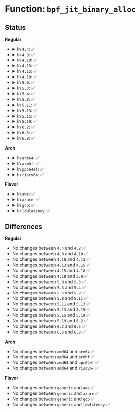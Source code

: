# Function: <code>bpf_jit_binary_alloc</code>

## Status
<b>Regular</b>
<ul>
<li>
<details>
<summary>In <code>4.4</code>: ✅</summary>

```c
struct bpf_binary_header *bpf_jit_binary_alloc(unsigned int proglen, u8 **image_ptr, unsigned int alignment, bpf_jit_fill_hole_t bpf_fill_ill_insns);
```

**Collision:** Unique Global

**Inline:** No

**Transformation:** False

**Instances:**

```
In kernel/bpf/core.c (ffffffff81171300)
Location: kernel/bpf/core.c:142
Inline: False
Direct callers:
  - arch/x86/net/bpf_jit_comp.c:bpf_int_jit_compile
```
**Symbols:**

```
ffffffff81171300-ffffffff81171393: bpf_jit_binary_alloc (STB_GLOBAL)
```
</details>
</li>
<li>
<details>
<summary>In <code>4.8</code>: ✅</summary>

```c
struct bpf_binary_header *bpf_jit_binary_alloc(unsigned int proglen, u8 **image_ptr, unsigned int alignment, bpf_jit_fill_hole_t bpf_fill_ill_insns);
```

**Collision:** Unique Global

**Inline:** No

**Transformation:** False

**Instances:**

```
In kernel/bpf/core.c (ffffffff8117eb40)
Location: kernel/bpf/core.c:212
Inline: False
Direct callers:
  - arch/x86/net/bpf_jit_comp.c:bpf_int_jit_compile
```
**Symbols:**

```
ffffffff8117eb40-ffffffff8117ebd3: bpf_jit_binary_alloc (STB_GLOBAL)
```
</details>
</li>
<li>
<details>
<summary>In <code>4.10</code>: ✅</summary>

```c
struct bpf_binary_header *bpf_jit_binary_alloc(unsigned int proglen, u8 **image_ptr, unsigned int alignment, bpf_jit_fill_hole_t bpf_fill_ill_insns);
```

**Collision:** Unique Global

**Inline:** No

**Transformation:** False

**Instances:**

```
In kernel/bpf/core.c (ffffffff8118a9b0)
Location: kernel/bpf/core.c:294
Inline: False
Direct callers:
  - arch/x86/net/bpf_jit_comp.c:bpf_int_jit_compile
```
**Symbols:**

```
ffffffff8118a9b0-ffffffff8118aa43: bpf_jit_binary_alloc (STB_GLOBAL)
```
</details>
</li>
<li>
<details>
<summary>In <code>4.13</code>: ✅</summary>

```c
struct bpf_binary_header *bpf_jit_binary_alloc(unsigned int proglen, u8 **image_ptr, unsigned int alignment, bpf_jit_fill_hole_t bpf_fill_ill_insns);
```

**Collision:** Unique Global

**Inline:** No

**Transformation:** False

**Instances:**

```
In kernel/bpf/core.c (ffffffff8118f480)
Location: kernel/bpf/core.c:493
Inline: False
Direct callers:
  - arch/x86/net/bpf_jit_comp.c:bpf_int_jit_compile
```
**Symbols:**

```
ffffffff8118f480-ffffffff8118f513: bpf_jit_binary_alloc (STB_GLOBAL)
```
</details>
</li>
<li>
<details>
<summary>In <code>4.15</code>: ✅</summary>

```c
struct bpf_binary_header *bpf_jit_binary_alloc(unsigned int proglen, u8 **image_ptr, unsigned int alignment, bpf_jit_fill_hole_t bpf_fill_ill_insns);
```

**Collision:** Unique Global

**Inline:** No

**Transformation:** False

**Instances:**

```
In kernel/bpf/core.c (ffffffff8119d8f0)
Location: kernel/bpf/core.c:502
Inline: False
Direct callers:
  - arch/x86/net/bpf_jit_comp.c:bpf_int_jit_compile
```
**Symbols:**

```
ffffffff8119d8f0-ffffffff8119d986: bpf_jit_binary_alloc (STB_GLOBAL)
```
</details>
</li>
<li>
<details>
<summary>In <code>4.18</code>: ✅</summary>

```c
struct bpf_binary_header *bpf_jit_binary_alloc(unsigned int proglen, u8 **image_ptr, unsigned int alignment, bpf_jit_fill_hole_t bpf_fill_ill_insns);
```

**Collision:** Unique Global

**Inline:** No

**Transformation:** False

**Instances:**

```
In kernel/bpf/core.c (ffffffff811b2090)
Location: kernel/bpf/core.c:581
Inline: False
Direct callers:
  - arch/x86/net/bpf_jit_comp.c:bpf_int_jit_compile
```
**Symbols:**

```
ffffffff811b2090-ffffffff811b2126: bpf_jit_binary_alloc (STB_GLOBAL)
```
</details>
</li>
<li>
<details>
<summary>In <code>5.0</code>: ✅</summary>

```c
struct bpf_binary_header *bpf_jit_binary_alloc(unsigned int proglen, u8 **image_ptr, unsigned int alignment, bpf_jit_fill_hole_t bpf_fill_ill_insns);
```

**Collision:** Unique Global

**Inline:** No

**Transformation:** False

**Instances:**

```
In kernel/bpf/core.c (ffffffff811c0970)
Location: kernel/bpf/core.c:754
Inline: False
Direct callers:
  - arch/x86/net/bpf_jit_comp.c:bpf_int_jit_compile
```
**Symbols:**

```
ffffffff811c0970-ffffffff811c0a53: bpf_jit_binary_alloc (STB_GLOBAL)
```
</details>
</li>
<li>
<details>
<summary>In <code>5.3</code>: ✅</summary>

```c
struct bpf_binary_header *bpf_jit_binary_alloc(unsigned int proglen, u8 **image_ptr, unsigned int alignment, bpf_jit_fill_hole_t bpf_fill_ill_insns);
```

**Collision:** Unique Global

**Inline:** No

**Transformation:** False

**Instances:**

```
In kernel/bpf/core.c (ffffffff811d14b0)
Location: kernel/bpf/core.c:796
Inline: False
Direct callers:
  - arch/x86/net/bpf_jit_comp.c:bpf_int_jit_compile
```
**Symbols:**

```
ffffffff811d14b0-ffffffff811d159a: bpf_jit_binary_alloc (STB_GLOBAL)
```
</details>
</li>
<li>
<details>
<summary>In <code>5.4</code>: ✅</summary>

```c
struct bpf_binary_header *bpf_jit_binary_alloc(unsigned int proglen, u8 **image_ptr, unsigned int alignment, bpf_jit_fill_hole_t bpf_fill_ill_insns);
```

**Collision:** Unique Global

**Inline:** No

**Transformation:** False

**Instances:**

```
In kernel/bpf/core.c (ffffffff811dda30)
Location: kernel/bpf/core.c:796
Inline: False
Direct callers:
  - arch/x86/net/bpf_jit_comp.c:bpf_int_jit_compile
```
**Symbols:**

```
ffffffff811dda30-ffffffff811ddb1a: bpf_jit_binary_alloc (STB_GLOBAL)
```
</details>
</li>
<li>
<details>
<summary>In <code>5.8</code>: ✅</summary>

```c
struct bpf_binary_header *bpf_jit_binary_alloc(unsigned int proglen, u8 **image_ptr, unsigned int alignment, bpf_jit_fill_hole_t bpf_fill_ill_insns);
```

**Collision:** Unique Global

**Inline:** No

**Transformation:** False

**Instances:**

```
In kernel/bpf/core.c (ffffffff811fa530)
Location: kernel/bpf/core.c:852
Inline: False
Direct callers:
  - arch/x86/net/bpf_jit_comp.c:bpf_int_jit_compile
```
**Symbols:**

```
ffffffff811fa530-ffffffff811fa64c: bpf_jit_binary_alloc (STB_GLOBAL)
```
</details>
</li>
<li>
<details>
<summary>In <code>5.11</code>: ✅</summary>

```c
struct bpf_binary_header *bpf_jit_binary_alloc(unsigned int proglen, u8 **image_ptr, unsigned int alignment, bpf_jit_fill_hole_t bpf_fill_ill_insns);
```

**Collision:** Unique Global

**Inline:** No

**Transformation:** False

**Instances:**

```
In kernel/bpf/core.c (ffffffff811f9650)
Location: kernel/bpf/core.c:849
Inline: False
Direct callers:
  - arch/x86/net/bpf_jit_comp.c:bpf_int_jit_compile
```
**Symbols:**

```
ffffffff811f9650-ffffffff811f9728: bpf_jit_binary_alloc (STB_GLOBAL)
```
</details>
</li>
<li>
<details>
<summary>In <code>5.13</code>: ✅</summary>

```c
struct bpf_binary_header *bpf_jit_binary_alloc(unsigned int proglen, u8 **image_ptr, unsigned int alignment, bpf_jit_fill_hole_t bpf_fill_ill_insns);
```

**Collision:** Unique Global

**Inline:** No

**Transformation:** False

**Instances:**

```
In kernel/bpf/core.c (ffffffff811fa4f0)
Location: kernel/bpf/core.c:855
Inline: False
Direct callers:
  - arch/x86/net/bpf_jit_comp.c:bpf_int_jit_compile
```
**Symbols:**

```
ffffffff811fa4f0-ffffffff811fa5c4: bpf_jit_binary_alloc (STB_GLOBAL)
```
</details>
</li>
<li>
<details>
<summary>In <code>5.15</code>: ✅</summary>

```c
struct bpf_binary_header *bpf_jit_binary_alloc(unsigned int proglen, u8 **image_ptr, unsigned int alignment, bpf_jit_fill_hole_t bpf_fill_ill_insns);
```

**Collision:** Unique Global

**Inline:** No

**Transformation:** False

**Instances:**

```
In kernel/bpf/core.c (ffffffff8122bc00)
Location: kernel/bpf/core.c:857
Inline: False
Direct callers:
  - arch/x86/net/bpf_jit_comp.c:bpf_int_jit_compile
```
**Symbols:**

```
ffffffff8122bc00-ffffffff8122bcd4: bpf_jit_binary_alloc (STB_GLOBAL)
```
</details>
</li>
<li>
<details>
<summary>In <code>5.19</code>: ✅</summary>

```c
struct bpf_binary_header *bpf_jit_binary_alloc(unsigned int proglen, u8 **image_ptr, unsigned int alignment, bpf_jit_fill_hole_t bpf_fill_ill_insns);
```

**Collision:** Unique Global

**Inline:** No

**Transformation:** False

**Instances:**

```
In kernel/bpf/core.c (ffffffff8126d740)
Location: kernel/bpf/core.c:1034
Inline: False
```
**Symbols:**

```
ffffffff8126d740-ffffffff8126d812: bpf_jit_binary_alloc (STB_GLOBAL)
```
</details>
</li>
<li>
<details>
<summary>In <code>6.2</code>: ✅</summary>

```c
struct bpf_binary_header *bpf_jit_binary_alloc(unsigned int proglen, u8 **image_ptr, unsigned int alignment, bpf_jit_fill_hole_t bpf_fill_ill_insns);
```

**Collision:** Unique Global

**Inline:** No

**Transformation:** False

**Instances:**

```
In kernel/bpf/core.c (ffffffff812c2b40)
Location: kernel/bpf/core.c:1008
Inline: False
```
**Symbols:**

```
ffffffff812c2b40-ffffffff812c2c0d: bpf_jit_binary_alloc (STB_GLOBAL)
```
</details>
</li>
<li>
<details>
<summary>In <code>6.5</code>: ✅</summary>

```c
struct bpf_binary_header *bpf_jit_binary_alloc(unsigned int proglen, u8 **image_ptr, unsigned int alignment, bpf_jit_fill_hole_t bpf_fill_ill_insns);
```

**Collision:** Unique Global

**Inline:** No

**Transformation:** False

**Instances:**

```
In kernel/bpf/core.c (ffffffff812e9a30)
Location: kernel/bpf/core.c:1009
Inline: False
```
**Symbols:**

```
ffffffff812e9a30-ffffffff812e9afd: bpf_jit_binary_alloc (STB_GLOBAL)
```
</details>
</li>
<li>
<details>
<summary>In <code>6.8</code>: ✅</summary>

```c
struct bpf_binary_header *bpf_jit_binary_alloc(unsigned int proglen, u8 **image_ptr, unsigned int alignment, bpf_jit_fill_hole_t bpf_fill_ill_insns);
```

**Collision:** Unique Global

**Inline:** No

**Transformation:** False

**Instances:**

```
In kernel/bpf/core.c (ffffffff81307f80)
Location: kernel/bpf/core.c:1052
Inline: False
```
**Symbols:**

```
ffffffff81307f80-ffffffff8130804d: bpf_jit_binary_alloc (STB_GLOBAL)
```
</details>
</li>
</ul>
<b>Arch</b>
<ul>
<li>
<details>
<summary>In <code>arm64</code>: ✅</summary>

```c
struct bpf_binary_header *bpf_jit_binary_alloc(unsigned int proglen, u8 **image_ptr, unsigned int alignment, bpf_jit_fill_hole_t bpf_fill_ill_insns);
```

**Collision:** Unique Global

**Inline:** No

**Transformation:** False

**Instances:**

```
In kernel/bpf/core.c (ffff80001025e7c8)
Location: kernel/bpf/core.c:796
Inline: False
Direct callers:
  - arch/arm64/net/bpf_jit_comp.c:bpf_int_jit_compile
```
**Symbols:**

```
ffff80001025e7c8-ffff80001025e930: bpf_jit_binary_alloc (STB_GLOBAL)
```
</details>
</li>
<li>
<details>
<summary>In <code>armhf</code>: ✅</summary>

```c
struct bpf_binary_header *bpf_jit_binary_alloc(unsigned int proglen, u8 **image_ptr, unsigned int alignment, bpf_jit_fill_hole_t bpf_fill_ill_insns);
```

**Collision:** Unique Global

**Inline:** No

**Transformation:** False

**Instances:**

```
In kernel/bpf/core.c (c0491e74)
Location: kernel/bpf/core.c:796
Inline: False
Direct callers:
  - arch/arm/net/bpf_jit_32.c:bpf_int_jit_compile
```
**Symbols:**

```
c0491e74-c0491f9c: bpf_jit_binary_alloc (STB_GLOBAL)
```
</details>
</li>
<li>
<details>
<summary>In <code>ppc64el</code>: ✅</summary>

```c
struct bpf_binary_header *bpf_jit_binary_alloc(unsigned int proglen, u8 **image_ptr, unsigned int alignment, bpf_jit_fill_hole_t bpf_fill_ill_insns);
```

**Collision:** Unique Global

**Inline:** No

**Transformation:** False

**Instances:**

```
In kernel/bpf/core.c (c000000000303640)
Location: kernel/bpf/core.c:796
Inline: False
Direct callers:
  - arch/powerpc/net/bpf_jit_comp64.c:bpf_int_jit_compile
```
**Symbols:**

```
c000000000303640-c0000000003037f8: bpf_jit_binary_alloc (STB_GLOBAL)
```
</details>
</li>
<li>
<details>
<summary>In <code>riscv64</code>: ✅</summary>

```c
struct bpf_binary_header *bpf_jit_binary_alloc(unsigned int proglen, u8 **image_ptr, unsigned int alignment, bpf_jit_fill_hole_t bpf_fill_ill_insns);
```

**Collision:** Unique Global

**Inline:** No

**Transformation:** False

**Instances:**

```
In kernel/bpf/core.c (ffffffe00019cb2e)
Location: kernel/bpf/core.c:796
Inline: False
Direct callers:
  - arch/riscv/net/bpf_jit_comp.c:bpf_int_jit_compile
```
**Symbols:**

```
ffffffe00019cb2e-ffffffe00019cc24: bpf_jit_binary_alloc (STB_GLOBAL)
```
</details>
</li>
</ul>
<b>Flavor</b>
<ul>
<li>
<details>
<summary>In <code>aws</code>: ✅</summary>

```c
struct bpf_binary_header *bpf_jit_binary_alloc(unsigned int proglen, u8 **image_ptr, unsigned int alignment, bpf_jit_fill_hole_t bpf_fill_ill_insns);
```

**Collision:** Unique Global

**Inline:** No

**Transformation:** False

**Instances:**

```
In kernel/bpf/core.c (ffffffff811d6050)
Location: kernel/bpf/core.c:796
Inline: False
Direct callers:
  - arch/x86/net/bpf_jit_comp.c:bpf_int_jit_compile
```
**Symbols:**

```
ffffffff811d6050-ffffffff811d613a: bpf_jit_binary_alloc (STB_GLOBAL)
```
</details>
</li>
<li>
<details>
<summary>In <code>azure</code>: ✅</summary>

```c
struct bpf_binary_header *bpf_jit_binary_alloc(unsigned int proglen, u8 **image_ptr, unsigned int alignment, bpf_jit_fill_hole_t bpf_fill_ill_insns);
```

**Collision:** Unique Global

**Inline:** No

**Transformation:** False

**Instances:**

```
In kernel/bpf/core.c (ffffffff811c8e10)
Location: kernel/bpf/core.c:796
Inline: False
Direct callers:
  - arch/x86/net/bpf_jit_comp.c:bpf_int_jit_compile
```
**Symbols:**

```
ffffffff811c8e10-ffffffff811c8efa: bpf_jit_binary_alloc (STB_GLOBAL)
```
</details>
</li>
<li>
<details>
<summary>In <code>gcp</code>: ✅</summary>

```c
struct bpf_binary_header *bpf_jit_binary_alloc(unsigned int proglen, u8 **image_ptr, unsigned int alignment, bpf_jit_fill_hole_t bpf_fill_ill_insns);
```

**Collision:** Unique Global

**Inline:** No

**Transformation:** False

**Instances:**

```
In kernel/bpf/core.c (ffffffff811d3e20)
Location: kernel/bpf/core.c:796
Inline: False
Direct callers:
  - arch/x86/net/bpf_jit_comp.c:bpf_int_jit_compile
```
**Symbols:**

```
ffffffff811d3e20-ffffffff811d3f0a: bpf_jit_binary_alloc (STB_GLOBAL)
```
</details>
</li>
<li>
<details>
<summary>In <code>lowlatency</code>: ✅</summary>

```c
struct bpf_binary_header *bpf_jit_binary_alloc(unsigned int proglen, u8 **image_ptr, unsigned int alignment, bpf_jit_fill_hole_t bpf_fill_ill_insns);
```

**Collision:** Unique Global

**Inline:** No

**Transformation:** False

**Instances:**

```
In kernel/bpf/core.c (ffffffff811e2140)
Location: kernel/bpf/core.c:796
Inline: False
Direct callers:
  - arch/x86/net/bpf_jit_comp.c:bpf_int_jit_compile
```
**Symbols:**

```
ffffffff811e2140-ffffffff811e222a: bpf_jit_binary_alloc (STB_GLOBAL)
```
</details>
</li>
</ul>

## Differences
<b>Regular</b>
<ul>
<li>
No changes between <code>4.4</code> and <code>4.8</code> ✅
</li>
<li>
No changes between <code>4.8</code> and <code>4.10</code> ✅
</li>
<li>
No changes between <code>4.10</code> and <code>4.13</code> ✅
</li>
<li>
No changes between <code>4.13</code> and <code>4.15</code> ✅
</li>
<li>
No changes between <code>4.15</code> and <code>4.18</code> ✅
</li>
<li>
No changes between <code>4.18</code> and <code>5.0</code> ✅
</li>
<li>
No changes between <code>5.0</code> and <code>5.3</code> ✅
</li>
<li>
No changes between <code>5.3</code> and <code>5.4</code> ✅
</li>
<li>
No changes between <code>5.4</code> and <code>5.8</code> ✅
</li>
<li>
No changes between <code>5.8</code> and <code>5.11</code> ✅
</li>
<li>
No changes between <code>5.11</code> and <code>5.13</code> ✅
</li>
<li>
No changes between <code>5.13</code> and <code>5.15</code> ✅
</li>
<li>
No changes between <code>5.15</code> and <code>5.19</code> ✅
</li>
<li>
No changes between <code>5.19</code> and <code>6.2</code> ✅
</li>
<li>
No changes between <code>6.2</code> and <code>6.5</code> ✅
</li>
<li>
No changes between <code>6.5</code> and <code>6.8</code> ✅
</li>
</ul>
<b>Arch</b>
<ul>
<li>
No changes between <code>amd64</code> and <code>arm64</code> ✅
</li>
<li>
No changes between <code>amd64</code> and <code>armhf</code> ✅
</li>
<li>
No changes between <code>amd64</code> and <code>ppc64el</code> ✅
</li>
<li>
No changes between <code>amd64</code> and <code>riscv64</code> ✅
</li>
</ul>
<b>Flavor</b>
<ul>
<li>
No changes between <code>generic</code> and <code>aws</code> ✅
</li>
<li>
No changes between <code>generic</code> and <code>azure</code> ✅
</li>
<li>
No changes between <code>generic</code> and <code>gcp</code> ✅
</li>
<li>
No changes between <code>generic</code> and <code>lowlatency</code> ✅
</li>
</ul>
